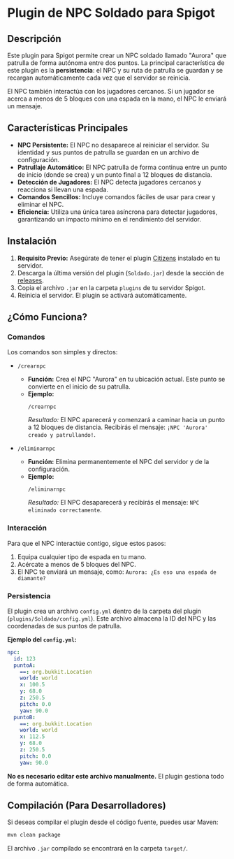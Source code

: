 # Plugin de NPC Soldado para Spigot

## Descripción
Este plugin para Spigot permite crear un NPC soldado llamado "Aurora" que patrulla de forma autónoma entre dos puntos. La principal característica de este plugin es la **persistencia**: el NPC y su ruta de patrulla se guardan y se recargan automáticamente cada vez que el servidor se reinicia.

El NPC también interactúa con los jugadores cercanos. Si un jugador se acerca a menos de 5 bloques con una espada en la mano, el NPC le enviará un mensaje.

## Características Principales
*   **NPC Persistente:** El NPC no desaparece al reiniciar el servidor. Su identidad y sus puntos de patrulla se guardan en un archivo de configuración.
*   **Patrullaje Automático:** El NPC patrulla de forma continua entre un punto de inicio (donde se crea) y un punto final a 12 bloques de distancia.
*   **Detección de Jugadores:** El NPC detecta jugadores cercanos y reacciona si llevan una espada.
*   **Comandos Sencillos:** Incluye comandos fáciles de usar para crear y eliminar el NPC.
*   **Eficiencia:** Utiliza una única tarea asíncrona para detectar jugadores, garantizando un impacto mínimo en el rendimiento del servidor.

## Instalación
1.  **Requisito Previo:** Asegúrate de tener el plugin [Citizens](https://www.spigotmc.org/resources/citizens.1381/) instalado en tu servidor.
2.  Descarga la última versión del plugin (`Soldado.jar`) desde la sección de [releases](https://github.com/tu-usuario/tu-repositorio/releases).
3.  Copia el archivo `.jar` en la carpeta `plugins` de tu servidor Spigot.
4.  Reinicia el servidor. El plugin se activará automáticamente.

## ¿Cómo Funciona?

### Comandos
Los comandos son simples y directos:

*   `/crearnpc`
    *   **Función:** Crea el NPC "Aurora" en tu ubicación actual. Este punto se convierte en el inicio de su patrulla.
    *   **Ejemplo:**
        ```
        /crearnpc
        ```
        *Resultado:* El NPC aparecerá y comenzará a caminar hacia un punto a 12 bloques de distancia. Recibirás el mensaje: `¡NPC 'Aurora' creado y patrullando!`.

*   `/eliminarnpc`
    *   **Función:** Elimina permanentemente el NPC del servidor y de la configuración.
    *   **Ejemplo:**
        ```
        /eliminarnpc
        ```
        *Resultado:* El NPC desaparecerá y recibirás el mensaje: `NPC eliminado correctamente`.

### Interacción
Para que el NPC interactúe contigo, sigue estos pasos:
1.  Equipa cualquier tipo de espada en tu mano.
2.  Acércate a menos de 5 bloques del NPC.
3.  El NPC te enviará un mensaje, como: `Aurora: ¿Es eso una espada de diamante?`

### Persistencia
El plugin crea un archivo `config.yml` dentro de la carpeta del plugin (`plugins/Soldado/config.yml`). Este archivo almacena la ID del NPC y las coordenadas de sus puntos de patrulla.

**Ejemplo del `config.yml`:**
```yml
npc:
  id: 123
  puntoA:
    ==: org.bukkit.Location
    world: world
    x: 100.5
    y: 68.0
    z: 250.5
    pitch: 0.0
    yaw: 90.0
  puntoB:
    ==: org.bukkit.Location
    world: world
    x: 112.5
    y: 68.0
    z: 250.5
    pitch: 0.0
    yaw: 90.0
```
**No es necesario editar este archivo manualmente.** El plugin gestiona todo de forma automática.

## Compilación (Para Desarrolladores)
Si deseas compilar el plugin desde el código fuente, puedes usar Maven:
```bash
mvn clean package
```
El archivo `.jar` compilado se encontrará en la carpeta `target/`.
